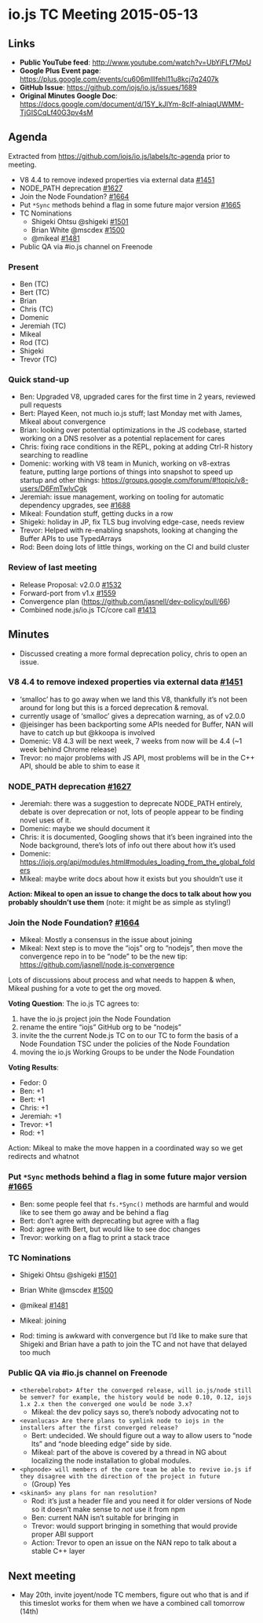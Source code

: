 # io.js TC Meeting 2015-05-13

## Links

* **Public YouTube feed**: <http://www.youtube.com/watch?v=UbYiFLf7MpU>
* **Google Plus Event page**: <https://plus.google.com/events/cu606mlllfehl11u8kcj7q2407k>
* **GitHub Issue**: <https://github.com/iojs/io.js/issues/1689>
* **Original Minutes Google Doc**: <https://docs.google.com/document/d/15Y_kJlYm-8cIf-alniaqUWMM-TjGISCqLf40G3pv4sM>

## Agenda

Extracted from <https://github.com/iojs/io.js/labels/tc-agenda> prior to meeting.

* V8 4.4 to remove indexed properties via external data [#1451](https://github.com/iojs/io.js/issues/1451)
* NODE_PATH deprecation [#1627](https://github.com/iojs/io.js/issues/1627)
* Join the Node Foundation? [#1664](https://github.com/iojs/io.js/issues/1664)
* Put `*Sync` methods behind a flag in some future major version [#1665](https://github.com/iojs/io.js/issues/1665)
* TC Nominations
  - Shigeki Ohtsu @shigeki [#1501](https://github.com/iojs/io.js/issues/1501)
  - Brian White @mscdex [#1500](https://github.com/iojs/io.js/issues/1500)
  - @mikeal [#1481](https://github.com/iojs/io.js/issues/1481)
* Public QA via #io.js channel on Freenode

### Present

* Ben (TC)
* Bert (TC)
* Brian
* Chris (TC)
* Domenic
* Jeremiah (TC)
* Mikeal
* Rod (TC)
* Shigeki
* Trevor (TC)

### Quick stand-up

* Ben: Upgraded V8, upgraded cares for the first time in 2 years, reviewed pull requests
* Bert: Played Keen, not much io.js stuff; last Monday met with James, Mikeal about convergence
* Brian: looking over potential optimizations in the JS codebase, started working on a DNS resolver as a potential replacement for cares
* Chris: fixing race conditions in the REPL, poking at adding Ctrl-R history searching to readline
* Domenic: working with V8 team in Munich, working on v8-extras feature, putting large portions of things into snapshot to speed up startup and other things: <https://groups.google.com/forum/#!topic/v8-users/D6FmTwlvCgk>
* Jeremiah: issue management, working on tooling for automatic dependency upgrades, see [#1688](https://github.com/iojs/io.js/pull/1688)
* Mikeal: Foundation stuff, getting ducks in a row
* Shigeki: holiday in JP, fix TLS bug involving edge-case, needs review
* Trevor: Helped with re-enabling snapshots, looking at changing the Buffer APIs to use TypedArrays
* Rod: Been doing lots of little things, working on the CI and build cluster

### Review of last meeting

* Release Proposal: v2.0.0 [#1532](https://github.com/iojs/io.js/pull/1532)
* Forward-port from v1.x [#1559](https://github.com/iojs/io.js/pull/1559)
* Convergence plan (<https://github.com/jasnell/dev-policy/pull/66>)
* Combined node.js/io.js TC/core call [#1413](https://github.com/iojs/io.js/issues/1413)

## Minutes

* Discussed creating a more formal deprecation policy, chris to open an issue.

### V8 4.4 to remove indexed properties via external data [#1451](https://github.com/iojs/io.js/issues/1451)

* ‘smalloc’ has to go away when we land this V8, thankfully it’s not been around for long but this is a forced deprecation & removal.
* currently usage of ‘smalloc’ gives a deprecation warning, as of v2.0.0
* @jeisinger has been backporting some APIs needed for Buffer, NAN will have to catch up but @kkoopa is involved
* Domenic: V8 4.3 will be next week, 7 weeks from now will be 4.4 (~1 week behind Chrome release)
* Trevor: no major problems with JS API, most problems will be in the C++ API, should be able to shim to ease it

### NODE_PATH deprecation [#1627](https://github.com/iojs/io.js/issues/1627)

* Jeremiah: there was a suggestion to deprecate NODE_PATH entirely, debate is over deprecation or not, lots of people appear to be finding novel uses of it.
* Domenic: maybe we should document it
* Chris: it is documented, Googling shows that it’s been ingrained into the Node background, there’s lots of info out there about how it’s used
* Domenic: <https://iojs.org/api/modules.html#modules_loading_from_the_global_folders>
* Mikeal: maybe write docs about how it exists but you shouldn’t use it

**Action: Mikeal to open an issue to change the docs to talk about how you probably shouldn’t use them** (note: it might be as simple as styling!)

### Join the Node Foundation? [#1664](https://github.com/iojs/io.js/issues/1664)

* Mikeal: Mostly a consensus in the issue about joining
* Mikeal: Next step is to move the “iojs” org to “nodejs”, then move the convergence repo in to be “node” to be the new tip: <https://github.com/jasnell/node.js-convergence>

Lots of discussions about process and what needs to happen & when, Mikeal pushing for a vote to get the org moved.

**Voting Question**: The io.js TC agrees to:
1. have the io.js project join the Node Foundation
2. rename the entire “iojs” GitHub org to be “nodejs”
3. invite the the current Node.js TC on to our TC to form the basis of a Node Foundation TSC under the policies of the Node Foundation
4. moving the io.js Working Groups to be under the Node Foundation

**Voting Results**:

* Fedor: 0
* Ben: +1
* Bert: +1
* Chris: +1
* Jeremiah: +1
* Trevor: +1
* Rod: +1

Action: Mikeal to make the move happen in a coordinated way so we get redirects and whatnot

### Put `*Sync` methods behind a flag in some future major version [#1665](https://github.com/iojs/io.js/issues/1665)

* Ben: some people feel that `fs.*Sync()` methods are harmful and would like to see them go away and be behind a flag
* Bert: don’t agree with deprecating but agree with a flag
* Rod: agree with Bert, but would like to see doc changes
* Trevor: working on a flag to print a stack trace

### TC Nominations

* Shigeki Ohtsu @shigeki [#1501](https://github.com/iojs/io.js/issues/1501)
* Brian White @mscdex [#1500](https://github.com/iojs/io.js/issues/1500)
* @mikeal [#1481](https://github.com/iojs/io.js/issues/1481)

* Mikeal: joining
* Rod: timing is awkward with convergence but I’d like to make sure that Shigeki and Brian have a path to join the TC and not have that delayed too much

### Public QA via #io.js channel on Freenode

* `<therebelrobot> After the converged release, will io.js/node still be semver? for example, the history would be node 0.10, 0.12, iojs 1.x 2.x then the converged one would be node 3.x?`
  - Mikeal: the dev policy says so, there’s nobody advocating not to
* `<evanlucas> Are there plans to symlink node to iojs in the installers after the first converged release?`
  - Bert: undecided. We should figure out a way to allow users to “node lts” and “node bleeding edge” side by side.
  - Mikeal: part of the above is covered by a thread in NG about localizing the node installation to global modules.
* `<phpnode> will members of the core team be able to revive io.js if they disagree with the direction of the project in future`
  - (Group) Yes
* `<skinan5> any plans for nan resolution?`
  - Rod: it’s just a header file and you need it for older versions of Node so it doesn’t make sense to _not_ use it from npm
  - Ben: current NAN isn’t suitable for bringing in
  - Trevor: would support bringing in something that would provide proper ABI support
  - Action: Trevor to open an issue on the NAN repo to talk about a stable C++ layer

## Next meeting

* May 20th, invite joyent/node TC members, figure out who that is and if this timeslot works for them when we have a combined call tomorrow (14th)
